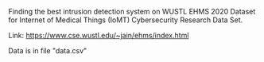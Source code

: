Finding the best intrusion detection system on WUSTL EHMS 2020 Dataset for Internet of Medical Things (IoMT) Cybersecurity Research Data Set.

Link: https://www.cse.wustl.edu/~jain/ehms/index.html

Data is in file "data.csv" 

